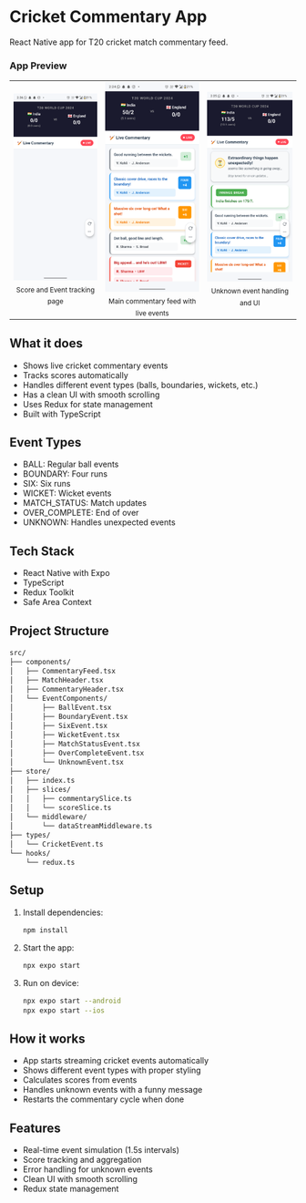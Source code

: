# Cricket Commentary App

React Native app for T20 cricket match commentary feed.

### App Preview

<table>
  <tr>
   <td align="center">
      <img src="assets/readme/Screenshot_20250927_142608.png" width="200"/>
      <br/>
       <sub>Score and Event tracking page</sub>
    </td>
    <td align="center">
      <img src="assets/readme/Screenshot_20250927_142455.png" width="200"/>
      <br/>
      <sub>Main commentary feed with live events</sub>
    </td>
    <td align="center">
      <img src="assets/readme/Screenshot_20250927_142558.png" width="200"/>
      <br/>
   <sub>Unknown event handling and UI</sub>
    </td>
   
  </tr>
</table>

## What it does

- Shows live cricket commentary events
- Tracks scores automatically
- Handles different event types (balls, boundaries, wickets, etc.)
- Has a clean UI with smooth scrolling
- Uses Redux for state management
- Built with TypeScript

## Event Types

- BALL: Regular ball events
- BOUNDARY: Four runs
- SIX: Six runs
- WICKET: Wicket events
- MATCH_STATUS: Match updates
- OVER_COMPLETE: End of over
- UNKNOWN: Handles unexpected events

## Tech Stack

- React Native with Expo
- TypeScript
- Redux Toolkit
- Safe Area Context

## Project Structure

```
src/
├── components/
│   ├── CommentaryFeed.tsx
│   ├── MatchHeader.tsx
│   ├── CommentaryHeader.tsx
│   └── EventComponents/
│       ├── BallEvent.tsx
│       ├── BoundaryEvent.tsx
│       ├── SixEvent.tsx
│       ├── WicketEvent.tsx
│       ├── MatchStatusEvent.tsx
│       ├── OverCompleteEvent.tsx
│       └── UnknownEvent.tsx
├── store/
│   ├── index.ts
│   ├── slices/
│   │   ├── commentarySlice.ts
│   │   └── scoreSlice.ts
│   └── middleware/
│       └── dataStreamMiddleware.ts
├── types/
│   └── CricketEvent.ts
└── hooks/
    └── redux.ts
```

## Setup

1. Install dependencies:

   ```bash
   npm install
   ```

2. Start the app:

   ```bash
   npx expo start
   ```

3. Run on device:
   ```bash
   npx expo start --android
   npx expo start --ios
   ```

## How it works

- App starts streaming cricket events automatically
- Shows different event types with proper styling
- Calculates scores from events
- Handles unknown events with a funny message
- Restarts the commentary cycle when done

## Features

- Real-time event simulation (1.5s intervals)
- Score tracking and aggregation
- Error handling for unknown events
- Clean UI with smooth scrolling
- Redux state management
